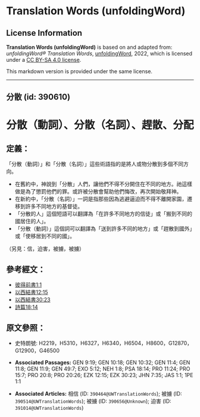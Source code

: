 # Translation Words (unfoldingWord)

## License Information

**Translation Words (unfoldingWord)** is based on and adapted from: _unfoldingWord® Translation Words_, [unfoldingWord](https://unfoldingword.org/utw), 2022, which is licensed under a [CC BY-SA 4.0 license](https://creativecommons.org/licenses/by-sa/4.0/legalcode.en).

This markdown version is provided under the same license.



--------------------------------

## 分散 (id: 390610)

分散（動詞）、分散（名詞）、趕散、分配
===================

定義：
---

「分散（動詞）」和「分散（名詞）」這些術語指的是將人或物分散到多個不同方向。

* 在舊約中，神說到「分散」人們，讓他們不得不分開住在不同的地方。祂這樣做是為了懲罰他們的罪。或許被分散會幫助他們悔改，再次開始敬拜神。
* 在新約中，「分散（名詞）」一詞是指那些因為逃避逼迫而不得不離開家園，遷移到許多不同地方的基督徒。
* 「分散的人」這個短語可以翻譯為「在許多不同地方的信徒」或「搬到不同的國居住的人」。
* 「分散（動詞）」這個詞可以翻譯為「送到許多不同的地方」或「趕散到國外」或「使移居到不同的國」。

（另見：信，迫害，被擄，被擄）

參考經文：
-----

* [彼得前書1:1](https://ref.ly/1Pet1:1)
* [以西結書12:15](https://ref.ly/Ezek12:15)
* [以西結書30:23](https://ref.ly/Ezek30:23)
* [詩篇18:14](https://ref.ly/Ps18:14)

原文參照：
-----

* 史特朗號: H2219，H5310，H6327，H6340，H6504，H8600，G12870，G12900，G46500

* **Associated Passages:** GEN 9:19; GEN 10:18; GEN 10:32; GEN 11:4; GEN 11:8; GEN 11:9; GEN 49:7; EXO 5:12; NEH 1:8; PSA 18:14; PRO 11:24; PRO 15:7; PRO 20:8; PRO 20:26; EZK 12:15; EZK 30:23; JHN 7:35; JAS 1:1; 1PE 1:1
* **Associated Articles:** 相信 (ID: `390464@UWTranslationWords`); 被擄 (ID: `390514@UWTranslationWords`); 被擄 (ID: `390656@Unknown`); 迫害 (ID: `391014@UWTranslationWords`)

